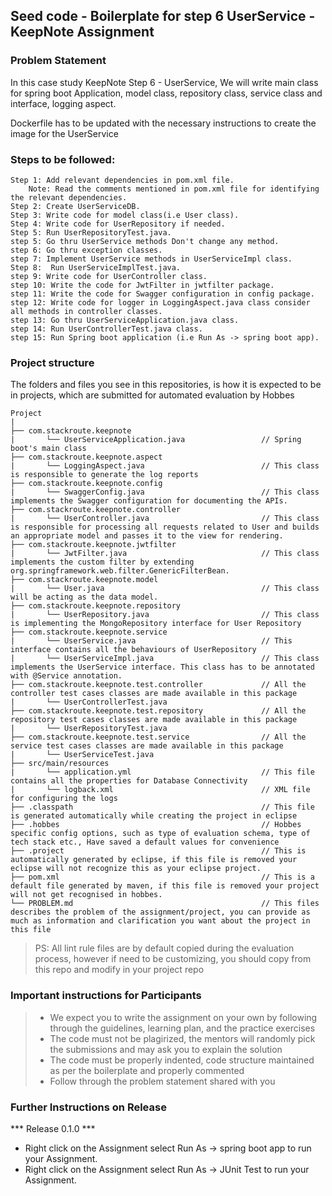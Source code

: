 ## Seed code - Boilerplate for step 6 UserService - KeepNote Assignment

### Problem Statement

In this case study KeepNote Step 6 - UserService, We will write main class for spring boot Application, model class, repository class, service class and interface, logging aspect.

Dockerfile has to be updated with the necessary instructions to create the image for the UserService

### Steps to be followed:

    Step 1: Add relevant dependencies in pom.xml file. 
        Note: Read the comments mentioned in pom.xml file for identifying the relevant dependencies.
    Step 2: Create UserServiceDB.
    Step 3: Write code for model class(i.e User class).
    Step 4: Write code for UserRepository if needed.
    Step 5: Run UserRepositoryTest.java. 
    step 5: Go thru UserService methods Don't change any method.
    step 6: Go thru exception classes.
    step 7: Implement UserService methods in UserServiceImpl class.
    Step 8:  Run UserServiceImplTest.java.
    step 9: Write code for UserController class.
    step 10: Write the code for JwtFilter in jwtfilter package.
    step 11: Write the code for Swagger configuration in config package.
    step 12: Write code for logger in LoggingAspect.java class consider all methods in controller classes.
    step 13: Go thru UserServiceApplication.java class.
    step 14: Run UserControllerTest.java class.
    step 15: Run Spring boot application (i.e Run As -> spring boot app).


### Project structure

The folders and files you see in this repositories, is how it is expected to be in projects, which are submitted for automated evaluation by Hobbes

    Project
	|
	├── com.stackroute.keepnote
	|	    └── UserServiceApplication.java                 // Spring boot's main class
	├── com.stackroute.keepnote.aspect
	|	    └── LoggingAspect.java                          // This class is responsible to generate the log reports
	├── com.stackroute.keepnote.config             
    |       └── SwaggerConfig.java                          // This class implements the Swagger configuration for documenting the APIs.
	├── com.stackroute.keepnote.controller
	|		└── UserController.java                         // This class is responsible for processing all requests related to User and builds an appropriate model and passes it to the view for rendering.
	├── com.stackroute.keepnote.jwtfilter             
    |       └── JwtFilter.java                              // This class implements the custom filter by extending org.springframework.web.filter.GenericFilterBean.
	├── com.stackroute.keepnote.model
	|		└── User.java                                   // This class will be acting as the data model.
	├── com.stackroute.keepnote.repository
	|		└── UserRepository.java                         // This class is implementing the MongoRepository interface for User Repository
	├── com.stackroute.keepnote.service
	|		└── UserService.java                            // This interface contains all the behaviours of UserRepository
	|		└── UserServiceImpl.java                        // This class implements the UserService interface. This class has to be annotated with @Service annotation.
	├── com.stackroute.keepnote.test.controller             // All the controller test cases classes are made available in this package
	|		└── UserControllerTest.java
	├── com.stackroute.keepnote.test.repository             // All the repository test cases classes are made available in this package
	|		└── UserRepositoryTest.java
	├── com.stackroute.keepnote.test.service                // All the service test cases classes are made available in this package
	|		└── UserServiceTest.java
	├── src/main/resources
	|		└── application.yml                             // This file contains all the properties for Database Connectivity
	|		└── logback.xml                                 // XML file for configuring the logs
	├── .classpath			                                // This file is generated automatically while creating the project in eclipse
	├── .hobbes   			                                // Hobbes specific config options, such as type of evaluation schema, type of tech stack etc., Have saved a default values for convenience
	├── .project			                                // This is automatically generated by eclipse, if this file is removed your eclipse will not recognize this as your eclipse project. 
	├── pom.xml 			                                // This is a default file generated by maven, if this file is removed your project will not get recognised in hobbes.
	└── PROBLEM.md  		                                // This files describes the problem of the assignment/project, you can provide as much as information and clarification you want about the project in this file

> PS: All lint rule files are by default copied during the evaluation process, however if need to be customizing, you should copy from this repo and modify in your project repo

### Important instructions for Participants
> - We expect you to write the assignment on your own by following through the guidelines, learning plan, and the practice exercises
> - The code must not be plagirized, the mentors will randomly pick the submissions and may ask you to explain the solution
> - The code must be properly indented, code structure maintained as per the boilerplate and properly commented
> - Follow through the problem statement shared with you

### Further Instructions on Release

*** Release 0.1.0 ***

- Right click on the Assignment select Run As -> spring boot app to run your Assignment.
- Right click on the Assignment select Run As -> JUnit Test to run your Assignment.
